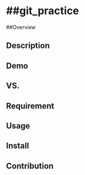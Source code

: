 ##git_practice
====

##Overview

## Description

## Demo

## VS. 

## Requirement

## Usage

## Install

## Contribution
